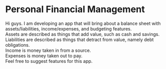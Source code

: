 # Personal Financial Management
Hi guys. I am developing an app that will bring about a balance sheet with assets/liabilities, income/expenses, and budgeting features. <br>
Assets are described as things that add value, such as cash and savings. <br>
Liabilities are described as things that detract from value, namely debt obligations. <br>
Income is money taken in from a source. <br>
Expenses is money taken out to pay. <br>
Feel free to suggest features for this app. <br>
